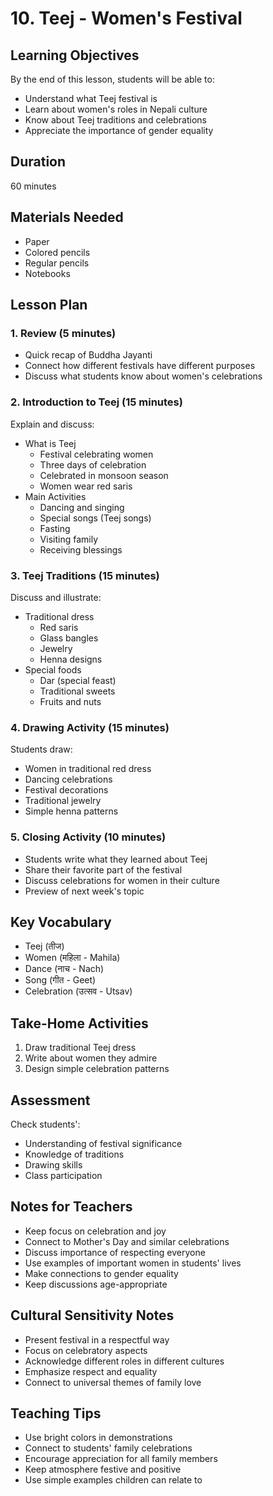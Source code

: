 # 10. Teej - Women's Festival

## Learning Objectives

By the end of this lesson, students will be able to:

- Understand what Teej festival is
- Learn about women's roles in Nepali culture
- Know about Teej traditions and celebrations
- Appreciate the importance of gender equality

## Duration

60 minutes

## Materials Needed

- Paper
- Colored pencils
- Regular pencils
- Notebooks

## Lesson Plan

### 1. Review (5 minutes)

- Quick recap of Buddha Jayanti
- Connect how different festivals have different purposes
- Discuss what students know about women's celebrations

### 2. Introduction to Teej (15 minutes)

Explain and discuss:

- What is Teej
    - Festival celebrating women
    - Three days of celebration
    - Celebrated in monsoon season
    - Women wear red saris
- Main Activities
    - Dancing and singing
    - Special songs (Teej songs)
    - Fasting
    - Visiting family
    - Receiving blessings

### 3. Teej Traditions (15 minutes)

Discuss and illustrate:

- Traditional dress
    - Red saris
    - Glass bangles
    - Jewelry
    - Henna designs
- Special foods
    - Dar (special feast)
    - Traditional sweets
    - Fruits and nuts

### 4. Drawing Activity (15 minutes)

Students draw:

- Women in traditional red dress
- Dancing celebrations
- Festival decorations
- Traditional jewelry
- Simple henna patterns

### 5. Closing Activity (10 minutes)

- Students write what they learned about Teej
- Share their favorite part of the festival
- Discuss celebrations for women in their culture
- Preview of next week's topic

## Key Vocabulary

- Teej (तीज)
- Women (महिला - Mahila)
- Dance (नाच - Nach)
- Song (गीत - Geet)
- Celebration (उत्सव - Utsav)

## Take-Home Activities

1. Draw traditional Teej dress
2. Write about women they admire
3. Design simple celebration patterns

## Assessment

Check students':

- Understanding of festival significance
- Knowledge of traditions
- Drawing skills
- Class participation

## Notes for Teachers

- Keep focus on celebration and joy
- Connect to Mother's Day and similar celebrations
- Discuss importance of respecting everyone
- Use examples of important women in students' lives
- Make connections to gender equality
- Keep discussions age-appropriate

## Cultural Sensitivity Notes

- Present festival in a respectful way
- Focus on celebratory aspects
- Acknowledge different roles in different cultures
- Emphasize respect and equality
- Connect to universal themes of family love

## Teaching Tips

- Use bright colors in demonstrations
- Connect to students' family celebrations
- Encourage appreciation for all family members
- Keep atmosphere festive and positive
- Use simple examples children can relate to